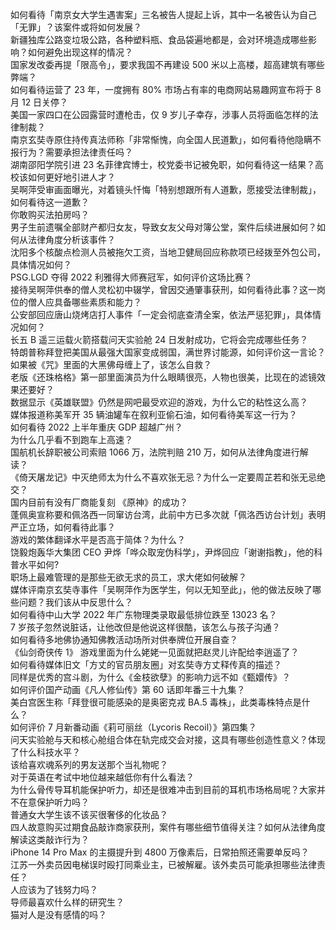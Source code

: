 如何看待「南京女大学生遇害案」三名被告人提起上诉，其中一名被告认为自己「无罪」？该案件或将如何发展？  
新疆独库公路变垃圾公路，各种塑料瓶、食品袋遍地都是，会对环境造成哪些影响？如何避免出现这样的情况？  
国家发改委再提「限高令」，要求我国不再建设 500 米以上高楼，超高建筑有哪些弊端？  
如何看待运营了 23 年，一度拥有 80% 市场占有率的电商网站易趣网宣布将于 8 月 12 日关停？  
美国一家四口在公园露营时遭枪击，仅 9 岁儿子幸存，涉事人员将面临怎样的法律制裁？  
南京玄奘寺原住持传真法师称「非常惭愧，向全国人民道歉」，如何看待他隐瞒不报行为？需要承担法律责任吗？  
湖南邵阳学院引进 23 名菲律宾博士，校党委书记被免职，如何看待这一结果？高校该如何更好地引进人才？  
吴啊萍受审画面曝光，对着镜头忏悔「特别想跟所有人道歉，愿接受法律制裁」，如何看待这一道歉？  
你敢购买法拍房吗？  
男子生前遗嘱全部财产都归女友，导致女友父母对簿公堂，案件后续进展如何？如何从法律角度分析该事件？  
沈阳多个核酸点检测人员被拖欠工资，当地卫健局回应称款项已经拨至外包公司，具体情况如何？  
PSG.LGD 夺得 2022 利雅得大师赛冠军，如何评价这场比赛？  
接待吴啊萍供奉的僧人灵松初中辍学，曾因交通肇事获刑，如何看待此事？这一岗位的僧人应具备哪些素质和能力？  
公安部回应唐山烧烤店打人事件「一定会彻底查清全案，依法严惩犯罪」，具体情况如何？  
长五 B 遥三运载火箭搭载问天实验舱 24 日发射成功，它将会完成哪些任务？  
特朗普称拜登把美国从最强大国家变成弱国，满世界讨能源，如何评价这一言论？  
如果被《咒》里面的大黑佛母缠上了，该怎么自救？  
老版《还珠格格》第一部里面演员为什么眼睛很亮，人物也很美，比现在的滤镜效果还要好？  
数据显示《英雄联盟》仍然是网吧最受欢迎的游戏，为什么它的粘性这么高？  
媒体报道称美军开 35 辆油罐车在叙利亚偷石油，如何看待美军这一行为？  
如何看待 2022 上半年重庆 GDP 超越广州？  
为什么几乎看不到跑车上高速？  
国航机长辞职被公司索赔 1066 万，法院判赔 210 万，如何从法律角度进行解读？  
《倚天屠龙记》中灭绝师太为什么不喜欢张无忌？为什么一定要周芷若和张无忌绝交？  
国内目前有没有厂商能复刻 《原神》的成功？  
蓬佩奥宣称要和佩洛西一同窜访台湾，此前中方已多次就「佩洛西访台计划」表明严正立场，如何看待此事？  
游戏的繁体翻译水平是否高于简体？为什么？  
饶毅炮轰华大集团 CEO 尹烨「哗众取宠伪科学」，尹烨回应「谢谢指教」，他的科普水平如何?  
职场上最难管理的是那些无欲无求的员工，求大佬如何破解？  
媒体评南京玄奘寺事件「吴啊萍作为医学生，何以无知至此」，他的做法反映了哪些问题？我们该从中反思什么？  
如何看待中山大学 2022 年广东物理类录取最低排位跌至 13023 名？  
7 岁孩子忽然说脏话，让他改但是他说这样很酷，该怎么与孩子沟通？  
如何看待多地佛协通知佛教活动场所对供奉牌位开展自查？  
《仙剑奇侠传 1》 游戏里面为什么姥姥一见面就把赵灵儿许配给李逍遥了？  
如何看待媒体旧文「方丈的官员朋友圈」对玄奘寺方丈释传真的描述？  
同样是优秀的宫斗剧，为什么《金枝欲孽》的影响力远不如《甄嬛传》？  
如何评价国产动画《凡人修仙传》第 60 话即年番三十九集？  
美白宫医生称「拜登很可能感染的是奥密克戎 BA.5 毒株」，此类毒株特点是什么？  
如何评价 7 月新番动画《莉可丽丝（Lycoris Recoil）》第四集？  
问天实验舱与天和核心舱组合体在轨完成交会对接，这具有哪些创造性意义？体现了什么科技水平？  
该给喜欢魂系列的男友送那个当礼物呢？  
对于英语在考试中地位越来越低你有什么看法？  
为什么骨传导耳机能保护听力，却还是很难冲击到目前的耳机市场格局呢？大家并不在意保护听力吗？  
普通女大学生该不该买很奢侈的化妆品？  
四人故意购买过期食品敲诈商家获刑，案件有哪些细节值得关注？如何从法律角度解读这类敲诈行为？  
iPhone 14 Pro Max 的主摄提升到 4800 万像素后，日常拍照还需要单反吗？  
江苏一外卖员因电梯误时殴打同乘业主，已被解雇。该外卖员可能承担哪些法律责任？  
人应该为了钱努力吗？  
导师最喜欢什么样的研究生？  
猫对人是没有感情的吗？  
